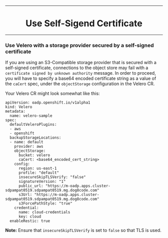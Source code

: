 <hr style="height:1px;border:none;color:#333;">
<h1 align="center">Use Self-Sigend Certificate</h1>
<hr style="height:1px;border:none;color:#333;">

### Use Velero with a storage provider secured by a self-signed certificate

If you are using an S3-Compatible storage provider that is secured with a 
self-signed certificate, connections to the object store may fail with a 
`certificate signed by unknown authority` message. In order to proceed, you will 
have to specify a base64 encoded certificate string as a value of the `caCert` 
spec, under the `objectStorage` configuration in the Velero CR.

Your Velero CR might look somewhat like this:

```
apiVersion: oadp.openshift.io/v1alpha1
kind: Velero
metadata:
  name: velero-sample
spec:
  defaultVeleroPlugins:
  - aws
  - openshift
  backupStorageLocations:
  - name: default
    provider: aws
    objectStorage:
      bucket: velero
      caCert: <base64_encoded_cert_string>
    config:
      region: us-east-1
      profile: "default"
      insecureSkipTLSVerify: "false"
      signatureVersion: "1"
      public_url: "https://m-oadp.apps.cluster-sdpampat0519.sdpampat0519.mg.dog8code.com"
      s3Url: "https://m-oadp.apps.cluster-sdpampat0519.sdpampat0519.mg.dog8code.com"
      s3ForcePathStyle: "true"
    credential:
      name: cloud-credentials
      key: cloud
  enableRestic: true
```
<b>Note:</b> Ensure that `insecureSkipTLSVerify` is set to `false` so that TLS 
is used.
